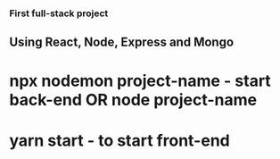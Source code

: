 ### First full-stack project

## Using React, Node, Express and Mongo

# npx nodemon project-name - start back-end OR node project-name

# yarn start - to start front-end
